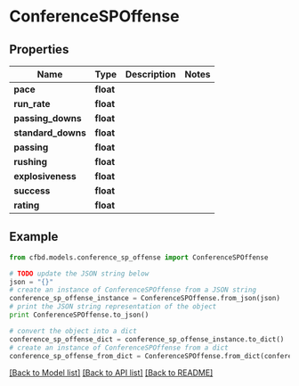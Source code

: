 # ConferenceSPOffense


## Properties
Name | Type | Description | Notes
------------ | ------------- | ------------- | -------------
**pace** | **float** |  | 
**run_rate** | **float** |  | 
**passing_downs** | **float** |  | 
**standard_downs** | **float** |  | 
**passing** | **float** |  | 
**rushing** | **float** |  | 
**explosiveness** | **float** |  | 
**success** | **float** |  | 
**rating** | **float** |  | 

## Example

```python
from cfbd.models.conference_sp_offense import ConferenceSPOffense

# TODO update the JSON string below
json = "{}"
# create an instance of ConferenceSPOffense from a JSON string
conference_sp_offense_instance = ConferenceSPOffense.from_json(json)
# print the JSON string representation of the object
print ConferenceSPOffense.to_json()

# convert the object into a dict
conference_sp_offense_dict = conference_sp_offense_instance.to_dict()
# create an instance of ConferenceSPOffense from a dict
conference_sp_offense_from_dict = ConferenceSPOffense.from_dict(conference_sp_offense_dict)
```
[[Back to Model list]](../README.md#documentation-for-models) [[Back to API list]](../README.md#documentation-for-api-endpoints) [[Back to README]](../README.md)



